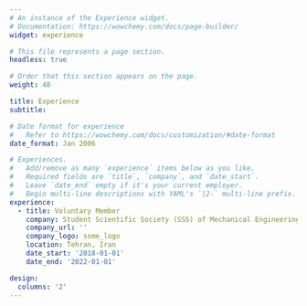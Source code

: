 ```yaml
---
# An instance of the Experience widget.
# Documentation: https://wowchemy.com/docs/page-builder/
widget: experience

# This file represents a page section.
headless: true

# Order that this section appears on the page.
weight: 40

title: Experience
subtitle:

# Date format for experience
#   Refer to https://wowchemy.com/docs/customization/#date-format
date_format: Jan 2006

# Experiences.
#   Add/remove as many `experience` items below as you like.
#   Required fields are `title`, `company`, and `date_start`.
#   Leave `date_end` empty if it's your current employer.
#   Begin multi-line descriptions with YAML's `|2-` multi-line prefix.
experience:
  - title: Voluntary Member
    company: Student Scientific Society (SSS) of Mechanical Engineering, IUST
    company_url: ''
    company_logo: ssme_logo
    location: Tehran, Iran
    date_start: '2018-01-01'
    date_end: '2022-01-01'

design:
  columns: '2'
---
```

